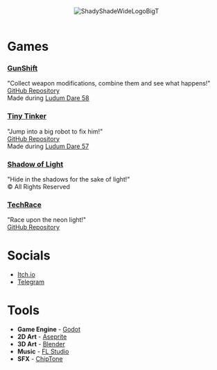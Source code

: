 <div id="header" align="center">
<br><br><img alt="ShadyShadeWideLogoBigT" src="https://github.com/user-attachments/assets/9cd8fee4-9e91-42d5-abec-8d110499a5d9" /><br><br>
</div>

# Games  

### [GunShift](https://theshadyshade.itch.io/gunshift)
  "Collect weapon modifications, combine them and see what happens!"  
  [GitHub Repository](https://github.com/The-Shady-Shade/GunShift)  
  Made during [Ludum Dare 58](https://ldjam.com/events/ludum-dare/58/gunshift)
  
### [Tiny Tinker](https://theshadyshade.itch.io/tiny-tinker)
  "Jump into a big robot to fix him!"  
  [GitHub Repository](https://github.com/The-Shady-Shade/Tiny-Tinker)  
  Made during [Ludum Dare 57](https://ldjam.com/events/ludum-dare/57/tiny-tinker)
  
### [Shadow of Light](https://theshadyshade.itch.io/shadow-of-light)
  "Hide in the shadows for the sake of light!"  
  © All Rights Reserved  
  
### [TechRace](https://theshadyshade.itch.io/techrace)
  "Race upon the neon light!"  
  [GitHub Repository](https://github.com/The-Shady-Shade/TechRace)



# Socials

* [Itch.io](https://theshadyshade.itch.io/)   
* [Telegram](https://t.me/The_Shady_Shade)



# Tools

* **Game Engine** - [Godot](https://godotengine.org/)  
* **2D Art** - [Aseprite](https://www.aseprite.org/)  
* **3D Art** - [Blender](https://www.blender.org/)  
* **Music** - [FL Studio](https://www.image-line.com/fl-studio)  
* **SFX** - [ChipTone](https://sfbgames.itch.io/chiptone)
